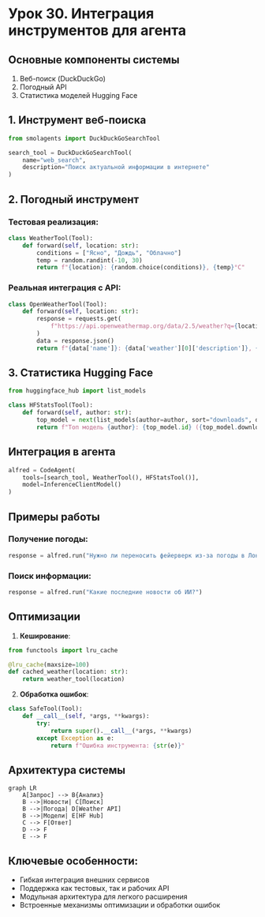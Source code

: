 # Урок 30. Интеграция инструментов для агента

## Основные компоненты системы

1. Веб-поиск (DuckDuckGo)
2. Погодный API
3. Статистика моделей Hugging Face

## 1. Инструмент веб-поиска

```python
from smolagents import DuckDuckGoSearchTool

search_tool = DuckDuckGoSearchTool(
    name="web_search",
    description="Поиск актуальной информации в интернете"
)
```

## 2. Погодный инструмент

### Тестовая реализация:

```python
class WeatherTool(Tool):
    def forward(self, location: str):
        conditions = ["Ясно", "Дождь", "Облачно"]
        temp = random.randint(-10, 30)
        return f"{location}: {random.choice(conditions)}, {temp}°C"
```

### Реальная интеграция с API:

```python
class OpenWeatherTool(Tool):
    def forward(self, location: str):
        response = requests.get(
            f"https://api.openweathermap.org/data/2.5/weather?q={location}&appid=API_KEY&units=metric"
        )
        data = response.json()
        return f"{data['name']}: {data['weather'][0]['description']}, {data['main']['temp']}°C"
```

## 3. Статистика Hugging Face

```python
from huggingface_hub import list_models

class HFStatsTool(Tool):
    def forward(self, author: str):
        top_model = next(list_models(author=author, sort="downloads", direction=-1, limit=1))
        return f"Топ модель {author}: {top_model.id} ({top_model.downloads:,} загрузок)"
```

## Интеграция в агента

```python
alfred = CodeAgent(
    tools=[search_tool, WeatherTool(), HFStatsTool()],
    model=InferenceClientModel()
)
```

## Примеры работы

### Получение погоды:

```python
response = alfred.run("Нужно ли переносить фейерверк из-за погоды в Лондоне?")
```

### Поиск информации:

```python
response = alfred.run("Какие последние новости об ИИ?")
```

## Оптимизации

1. **Кеширование**:

```python
from functools import lru_cache

@lru_cache(maxsize=100)
def cached_weather(location: str):
    return weather_tool(location)
```

2. **Обработка ошибок**:

```python
class SafeTool(Tool):
    def __call__(self, *args, **kwargs):
        try:
            return super().__call__(*args, **kwargs)
        except Exception as e:
            return f"Ошибка инструмента: {str(e)}"
```

## Архитектура системы

```mermaid
graph LR
    A[Запрос] --> B{Анализ}
    B -->|Новости| C[Поиск]
    B -->|Погода| D[Weather API]
    B -->|Модели| E[HF Hub]
    C --> F[Ответ]
    D --> F
    E --> F
```

## Ключевые особенности:

- Гибкая интеграция внешних сервисов
- Поддержка как тестовых, так и рабочих API
- Модульная архитектура для легкого расширения
- Встроенные механизмы оптимизации и обработки ошибок
